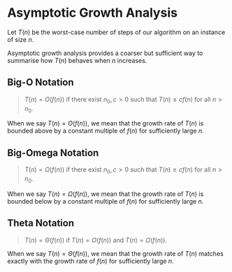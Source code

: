 # Asymptotic Growth Analysis

Let $T(n)$ be the worst-case number of steps of our algorithm on an instance of size $n$.

Asymptotic growth analysis provides a coarser but sufficient way to summarise how $T(n)$ behaves when $n$ increases.

## Big-O Notation

> $T(n) = O(f(n))$ if there exist $n_0, c > 0$ such that $T(n) \leq cf(n)$ for all $n > n_0$.

When we say $T(n) = O(f(n))$, we mean that the growth rate of $T(n)$ is bounded above by a constant multiple of $f(n)$ for sufficiently large $n$.

## Big-Omega Notation

> $T(n) = \Omega(f(n))$ if there exist $n_0, c > 0$ such that $T(n) \geq cf(n)$ for all $n > n_0$.

When we say $T(n) = \Omega(f(n))$, we mean that the growth rate of $T(n)$ is bounded below by a constant multiple of $f(n)$ for sufficiently large $n$.

## Theta Notation

> $T(n) = \Theta(f(n))$ if $T(n) = O(f(n))$ and $T(n) = \Omega(f(n))$.

When we say $T(n) = \Theta(f(n))$, we mean that the growth rate of $T(n)$ matches exactly with the growth rate of $f(n)$ for sufficiently large $n$.